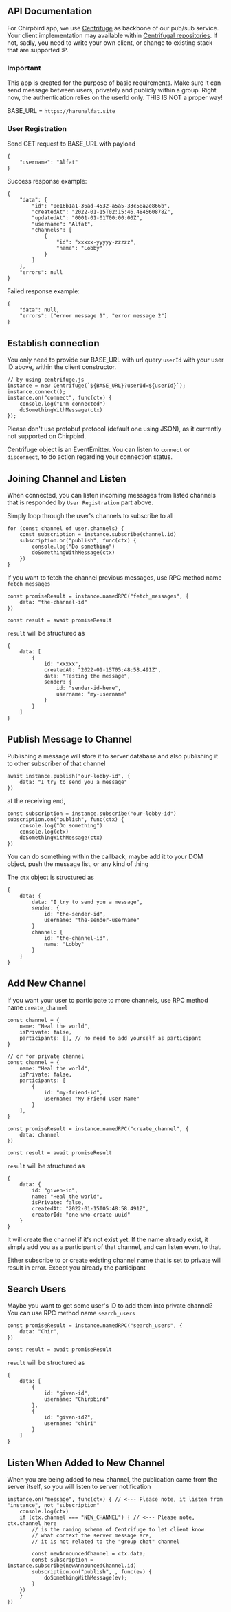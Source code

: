 ## API Documentation

For Chirpbird app, we use [Centrifuge](https://github.com/centrifugal/centrifuge) as backbone of our pub/sub service. Your client implementation may available within [Centrifugal repositories](https://github.com/centrifugal). If not, sadly, you need to write your own client, or change to existing stack that are supported :P.

### Important

This app is created for the purpose of basic requirements. Make sure it can send message between users, privately and publicly within a group. Right now, the authentication relies on the userId only. THIS IS NOT a proper way!

BASE_URL = `https://harunalfat.site`

### User Registration
Send GET request to BASE_URL with payload 
```
{
    "username": "Alfat"
}
```

Success response example:
```
{
    "data": {
        "id": "0e16b1a1-36ad-4532-a5a5-33c58a2e866b",
        "createdAt": "2022-01-15T02:15:46.484560878Z",
        "updatedAt": "0001-01-01T00:00:00Z",
        "username": "Alfat",
        "channels": [
            {
                "id": "xxxxx-yyyyy-zzzzz",
                "name": "Lobby"
            }
        ]
    },
    "errors": null
}
```
Failed response example:
```
{
    "data": null,
    "errors": ["error message 1", "error message 2"]
}
```

## Establish connection
You only need to provide our BASE_URL with url query `userId` with your user ID above, within the client constructor.
```
// by using centrifuge.js
instance = new Centrifuge(`${BASE_URL}?userId=${userId}`);
instance.connect();
instance.on("connect", func(ctx) {
    console.log("I'm connected")
    doSomethingWithMessage(ctx)
});
```
Please don't use protobuf protocol  (default one using JSON), as it currently not supported on Chirpbird.

Centrifuge object is an EventEmitter. You can listen to `connect` or `disconnect`, to do action regarding your connection status.

## Joining Channel and Listen
When connected, you can listen incoming messages from listed channels that is responded by `User Registration` part above.

Simply loop through the user's channels to subscribe to all

```
for (const channel of user.channels) {
    const subscription = instance.subscribe(channel.id)
    subscription.on("publish", func(ctx) {
        console.log("Do something")
        doSomethingWithMessage(ctx)
    })
}
```

If you want to fetch the channel previous messages, use RPC method name `fetch_messages`
```
const promiseResult = instance.namedRPC("fetch_messages", {
    data: "the-channel-id"
})

const result = await promiseResult
```

`result` will be structured as
```
{
    data: [
        {
            id: "xxxxx",
            createdAt: "2022-01-15T05:48:58.491Z",
            data: "Testing the message",
            sender: {
                id: "sender-id-here",
                username: "my-username"
            }
        }
    ]
}
```
## Publish Message to Channel
Publishing a message will store it to server database and also publishing it to other subscriber of that channel
```
await instance.publish("our-lobby-id", {
    data: "I try to send you a message"
})
```

at the receiving end,
```
const subscription = instance.subscribe("our-lobby-id")
subscription.on("publish", func(ctx) {
    console.log("Do something")
    console.log(ctx)
    doSomethingWithMessage(ctx)
})
```
You can do something within the callback, maybe add it to your DOM object, push the message list, or any kind of thing

The `ctx` object is structured as
```
{
    data: {
        data: "I try to send you a message",
        sender: {
            id: "the-sender-id",
            username: "the-sender-username"
        }
        channel: {
            id: "the-channel-id",
            name: "Lobby"
        }
    }
}
```

## Add New Channel
If you want your user to participate to more channels, use RPC method name `create_channel`
```
const channel = {
    name: "Heal the world",
    isPrivate: false,
    participants: [], // no need to add yourself as participant
}

// or for private channel
const channel = {
    name: "Heal the world",
    isPrivate: false,
    participants: [
        {
            id: "my-friend-id",
            username: "My Friend User Name"
        }
    ],
}

const promiseResult = instance.namedRPC("create_channel", {
    data: channel
})

const result = await promiseResult
```
`result` will be structured as
```
{
    data: {
        id: "given-id",
        name: "Heal the world",
        isPrivate: false,
        createdAt: "2022-01-15T05:48:58.491Z",
        creatorId: "one-who-create-uuid"
    }
}
```
It will create the channel if it's not exist yet. If the name already exist, it simply add you as a participant of that channel, and can listen event to that.

Either subscribe to or create existing channel name that is set to private will result in error. Except you already the participant

## Search Users
Maybe you want to get some user's ID to add them into private channel? You can use RPC method name `search_users`
```
const promiseResult = instance.namedRPC("search_users", {
    data: "Chir",
})

const result = await promiseResult
```
`result` will be structured as
```
{
    data: [
        {
            id: "given-id",
            username: "Chirpbird"
        },
        {
            id: "given-id2",
            username: "chiri"
        }
    ]
}
```

## Listen When Added to New Channel
When you are being added to new channel, the publication came from the server itself, so you will listen to server notification
```
instance.on("message", func(ctx) { // <--- Please note, it listen from "instance", not "subscription"
    console.log(ctx)
    if (ctx.channel === "NEW_CHANNEL") { // <--- Please note, ctx.channel here
        // is the naming schema of Centrifuge to let client know
        // what context the server message are,
        // it is not related to the "group chat" channel

        const newAnnouncedChannel = ctx.data;
        const subscription = instance.subscribe(newAnnouncedChannel.id)
        subscription.on("publish", , func(ev) {
            doSomethingWithMessage(ev);
        }
    })
    }
})
```
